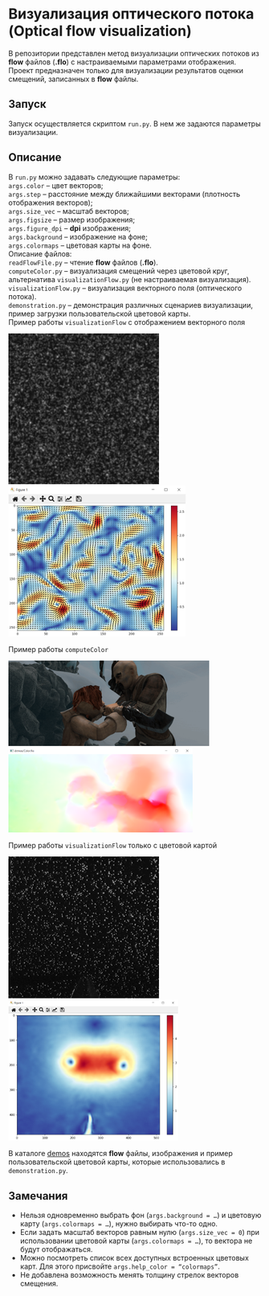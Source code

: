# Визуализация оптического потока <br> (Optical flow visualization)
В репозитории представлен метод визуализации оптических потоков
из **flow** файлов (**.flo**) с настраиваемыми параметрами отображения.
Проект предназначен только для визуализации результатов оценки
смещений, записанных в **flow** файлы.

## Запуск
Запуск осуществляется скриптом `run.py`.
В нем же задаются параметры визуализации.

## Описание
В `run.py` можно задавать следующие параметры: <br>
`args.color` – цвет векторов; <br>
`args.step` – расстояние между ближайшими векторами
(плотность отображения векторов); <br>
`args.size_vec` – масштаб векторов; <br>
`args.figsize` – размер изображения; <br>
`args.figure_dpi` – **dpi** изображения; <br>
`args.background` – изображение на фоне; <br>
`args.colormaps` – цветовая карты на фоне. <br>
Описание файлов: <br>
`readFlowFile.py` – чтение **flow** файлов (**.flo**). <br>
`computeColor.py` – визуализация смещений через цветовой круг,
альтернатива `visualizationFlow.py` (не настраиваемая визуализация). <br>
`visualizationFlow.py` – визуализация векторного поля (оптического потока). <br>
`demonstration.py` – демонстрация различных сценариев визуализации,
пример загрузки пользовательской цветовой карты. <br>
Пример работы `visualizationFlow` с отображением векторного поля

<p float="left">
<img src="/demos/DNS_turbulence.gif" width="300" />
<img src="/demos/example_1.png" width="353" />
</p>

Пример работы `computeColor`

<p float="left">
<img src="/demos/Color.gif" width="400" />
<img src="/demos/example_Color.png" width="367" />
</p>

Пример работы `visualizationFlow` только с цветовой картой

<p float="left">
<img src="/demos/vortexPair.gif" width="300" />
<img src="/demos/example_2.png" width="338" />
</p>

В каталоге [demos](/demos) находятся **flow** файлы, изображения и пример
пользовательской цветовой карты, которые использовались в `demonstration.py`.

## Замечания
- Нельзя одновременно выбрать фон (`args.background = …`) и 
цветовую карту (`args.colormaps = …`), нужно выбирать что-то одно.
- Если задать масштаб векторов равным нулю (`args.size_vec = 0`)
при использовании цветовой карты (`args.colormaps = …`), то 
вектора не будут отображаться.
- Можно посмотреть список всех доступных встроенных цветовых карт.
Для этого присвойте `args.help_color = “colormaps”`.
- Не добавлена возможность менять толщину стрелок векторов смещения.
